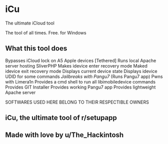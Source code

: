 # iCu
The ultimate iCloud tool

The tool of all times. Free. for Windows

## What this tool does

Bypasses iCloud lock on A5 Apple devices [Tethered]
Runs local Apache server hosting SliverPHP
Makes idevice enter recovery mode
Maked idevice exit recovery mode
Displays current device state
Displays idevice UDID for some commands
*Jailbreaks with Pangu7* (Runs Pangu7 app)
Pwns with Limera1n
Provides a cmd shell to run all libimobiledevice commands
Provides GIT Installer
Provides working Pangu7 app
Provides lightweight Apache server

SOFTWARES USED HERE BELONG TO THEIR RESPECTIBLE OWNERS

## iCu, the ultimate tool of r/setupapp

## Made with love by u/The_Hackintosh

